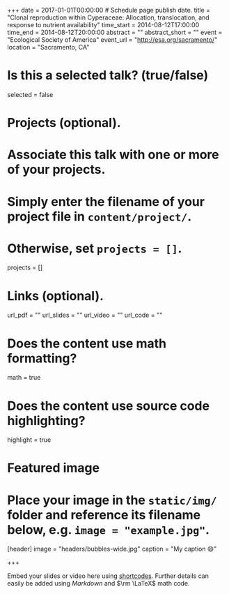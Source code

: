 +++
date = 2017-01-01T00:00:00  # Schedule page publish date.
title = "Clonal reproduction within Cyperaceae: Allocation, translocation, and response to nutrient availability"
time_start = 2014-08-12T17:00:00
time_end = 2014-08-12T20:00:00
abstract = ""
abstract_short = ""
event = "Ecological Society of America"
event_url = "http://esa.org/sacramento/"
location = "Sacramento, CA"

# Is this a selected talk? (true/false)
selected = false

# Projects (optional).
#   Associate this talk with one or more of your projects.
#   Simply enter the filename of your project file in `content/project/`.
#   Otherwise, set `projects = []`.
projects = []

# Links (optional).
url_pdf = ""
url_slides = ""
url_video = ""
url_code = ""

# Does the content use math formatting?
math = true

# Does the content use source code highlighting?
highlight = true

# Featured image
# Place your image in the `static/img/` folder and reference its filename below, e.g. `image = "example.jpg"`.
[header]
image = "headers/bubbles-wide.jpg"
caption = "My caption :smile:"

+++

Embed your slides or video here using [shortcodes](https://sourcethemes.com/academic/post/writing-markdown-latex/). Further details can easily be added using *Markdown* and $\rm \LaTeX$ math code.
